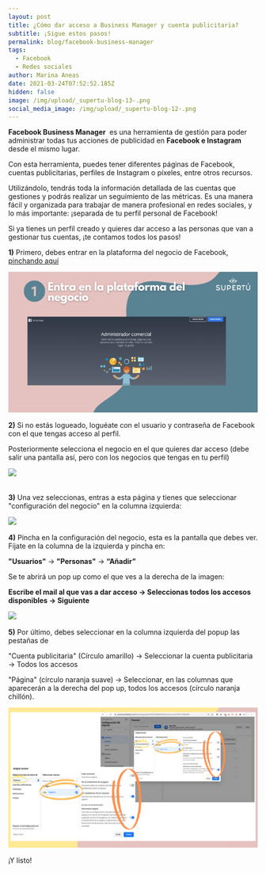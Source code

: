 ```yaml
---
layout: post
title: ¿Cómo dar acceso a Business Manager y cuenta publicitaria?
subtitle: ¡Sigue estos pasos!
permalink: blog/facebook-business-manager
tags:
  - Facebook
  - Redes sociales
author: Marina Aneas
date: 2021-03-24T07:52:52.185Z
hidden: false
image: /img/upload/_supertu-blog-13-.png
social_media_image: /img/upload/_supertu-blog-12-.png
---
```

**Facebook Business Manager**  es una herramienta de gestión para poder administrar todas tus acciones de publicidad en **Facebook e Instagram** desde el mismo lugar.

Con esta herramienta, puedes tener diferentes páginas de Facebook, cuentas publicitarias, perfiles de Instagram o píxeles, entre otros recursos. 

Utilizándolo, tendrás toda la información detallada de las cuentas que gestiones y podrás realizar un seguimiento de las métricas. Es una manera fácil y organizada para trabajar de manera profesional en redes sociales, y lo más importante: ¡separada de tu perfil personal de Facebook!

Si ya tienes un perfil creado y quieres dar acceso a las personas que van a gestionar tus cuentas, ¡te contamos todos los pasos! 

**1)** Primero, debes entrar en la plataforma del negocio de Facebook, [pinchando aquí](https://business.facebook.com/)

[![](/img/upload/_supertu-blog-8-.png)](/img/upload/_supertu-blog-8-.png)



**2)** Si no estás logueado, loguéate con el usuario y contraseña de Facebook con el que tengas acceso al perfil. 

Posteriormente selecciona el negocio en el que quieres dar acceso (debe salir una pantalla así, pero con los negocios que tengas en tu perfil)

![](https://lh6.googleusercontent.com/t4NZFCFORRnVuegikh_Ad37Dx0ll90Q-dcMGiq1mK7qVoOeEjAdRm9e9AdlYISfbyS7pQBB65i3cFQpv_fmiW4PS4Q-0WrdTw4uaZVRR-lOzooNVwPXCym4P8yGl-Jg71Tlk0gNg)

**\
3)** Una vez seleccionas, entras a esta página y tienes que seleccionar "configuración del negocio" en la columna izquierda:

![](https://lh4.googleusercontent.com/p-eEl2q6hJxINiZ50ksXJ8lQu9Ldixhc47Gsp38L2L1a11NHcNK0S--eWbLYiAjqNaiC7PJvKOJziDwjujMqoNYnM70MZeJLfs7_-N8pXXqPvdskxWA0JAboJQ-jfVqW_fefQoWL)



**4)** Pincha en la configuración del negocio, esta es la pantalla que debes ver. Fíjate en la columna de la izquierda y pincha en:

**"Usuarios"** -> **"Personas"** -> **“Añadir”**

Se te abrirá un pop up como el que ves a la derecha de la imagen:

**Escribe el mail al que vas a dar acceso -> Seleccionas todos los accesos disponibles -> Siguiente**



![](https://lh6.googleusercontent.com/IOM7am6Fd6Pd21sA3ddT_zFYEMxOxiodaWYr-Gh1ZSKZcYonQfAV8d5LagyCQYTKjJ7m_JWzY81y80Vv1INKOovf2M7WqbnfP_G-U-0NWFKN5--YtFrv4XxKKMwIKNbj1gaSWBuf)



**5)** Por último, debes seleccionar en la columna izquierda del popup las pestañas de 

"Cuenta publicitaria" (Círculo amarillo) -> Seleccionar la cuenta publicitaria -> Todos los accesos

"Página" (círculo naranja suave) -> Seleccionar, en las columnas que aparecerán a la derecha del pop up, todos los accesos (círculo naranja chillón).





[![](/img/upload/_supertu-blog-11-.png)](/img/upload/_supertu-blog-11-.png)

¡Y listo!